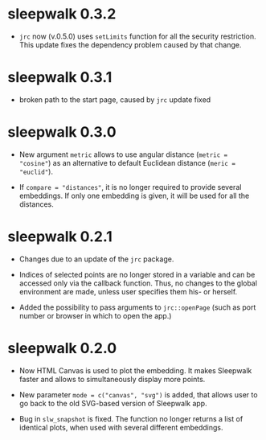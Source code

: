 # sleepwalk 0.3.2

* `jrc` now (v.0.5.0) uses `setLimits` function for all the security restriction. This update fixes the dependency problem caused by that change.

# sleepwalk 0.3.1

* broken path to the start page, caused by `jrc` update fixed

# sleepwalk 0.3.0

* New argument `metric` allows to use angular distance (`metric = "cosine"`) as an alternative to default Euclidean distance
(`meric = "euclid"`).

* If `compare = "distances"`, it is no longer required to provide several embeddings. If only one embedding is given, it
will be used for all the distances.

# sleepwalk 0.2.1

* Changes due to an update of the `jrc` package.

* Indices of selected points are no longer stored in a variable and can be accessed only via the callback function. 
Thus, no changes to the global environment are made, unless user specifies them his- or herself.

* Added the possibility to pass arguments to `jrc::openPage` (such as port number or browser in which to open the app.)

# sleepwalk 0.2.0

* Now HTML Canvas is used to plot the embedding. It makes Sleepwalk faster and allows to simultaneously display more points.

* New parameter `mode = c("canvas", "svg")` is added, that allows user to go back to the old SVG-based version of Sleepwalk app.

* Bug in `slw_snapshot` is fixed. The function no longer returns a list of identical plots, when used with several different embeddings.